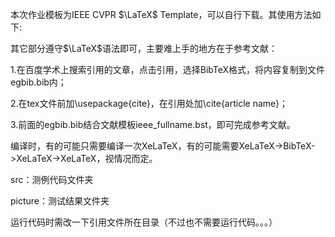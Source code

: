 本次作业模板为IEEE CVPR $\LaTeX$ Template，可以自行下载。其使用方法如下:

其它部分遵守$\LaTeX$语法即可，主要难上手的地方在于参考文献：

1.在百度学术上搜索引用的文章，点击引用，选择BibTeX格式，将内容复制到文件egbib.bib内；

2.在tex文件前加\usepackage{cite}，在引用处加\cite{article name}；

3.前面的egbib.bib结合文献模板ieee_fullname.bst，即可完成参考文献。

编译时，有的可能只需要编译一次XeLaTeX，有的可能需要XeLaTeX->BibTeX->XeLaTeX->XeLaTeX，视情况而定。

src：测例代码文件夹

picture：测试结果文件夹

运行代码时需改一下引用文件所在目录（不过也不需要运行代码。。。）
